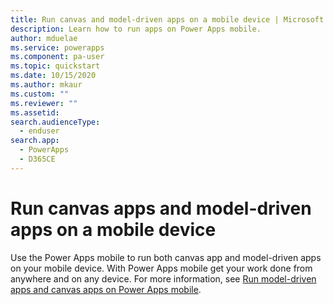 ```yaml
---
title: Run canvas and model-driven apps on a mobile device | Microsoft Docs
description: Learn how to run apps on Power Apps mobile.
author: mduelae
ms.service: powerapps
ms.component: pa-user
ms.topic: quickstart
ms.date: 10/15/2020
ms.author: mkaur
ms.custom: ""
ms.reviewer: ""
ms.assetid: 
search.audienceType: 
  - enduser
search.app: 
  - PowerApps
  - D365CE
---
```


# Run canvas apps and model-driven apps on a mobile device

Use the Power Apps mobile to run both canvas app and model-driven apps on your mobile device. With Power Apps mobile get your work done from anywhere and on any device. For more information, see [Run model-driven apps and canvas apps on Power Apps mobile](mobile/run-powerapps-on-mobile.md).
